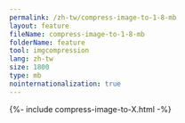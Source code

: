 ```yaml
---
permalink: /zh-tw/compress-image-to-1-8-mb
layout: feature
fileName: compress-image-to-1-8-mb
folderName: feature
tool: imgcompression
lang: zh-tw
size: 1800
type: mb
nointernationalization: true
---
```

{%- include compress-image-to-X.html -%}       
